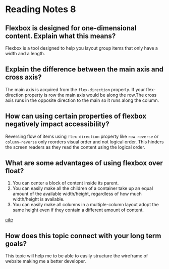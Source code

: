 # Reading Notes 8

## Flexbox is designed for one-dimensional content. Explain what this means?

Flexbox is a tool designed  to help you layout group items that only have a width and a length.

## Explain the difference between the main axis and cross axis?

The main axis is acquired from the `flex-direction` property. If your flex-direction property is row the main axis would be along the row.The cross axis runs in the opposite direction to the main so it runs along the column.

## How can using certain properties of flexbox negatively impact accessibility?

Reversing flow of items using `flex-direction` property like `row-reverse` or `column-reverse` only reorders visual order and not logical order. This hinders the screen readers as they read the content using the logical order.

## What are some advantages of using flexbox over float?

1. You can center a block of content inside its parent.
2. You can easily make all the children of a container take up an equal amount of the available width/height, regardless of how much width/height is available.
3. You can easily make all columns in a multiple-column layout adopt the same height even if they contain a different amount of content.

[cite](https://developer.mozilla.org/en-US/docs/Learn/CSS/CSS_layout/Flexbox)

## How does this topic connect with your long term goals?

This topic will help me to be able to easily structure the wireframe of website making me a better developer.
